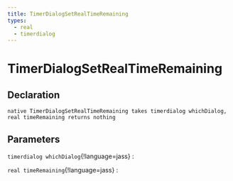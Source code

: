 ```yaml
---
title: TimerDialogSetRealTimeRemaining
types:
  - real
  - timerdialog
---
```


# TimerDialogSetRealTimeRemaining

## Declaration

```jass
native TimerDialogSetRealTimeRemaining takes timerdialog whichDialog, real timeRemaining returns nothing
```

## Parameters
`timerdialog whichDialog`{!language=jass}
: 

`real timeRemaining`{!language=jass}
: 
